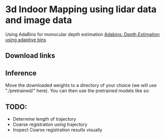 # 3d Indoor Mapping using lidar data and image data


Using AdaBins for monocular depth estimation [Adabins: Depth Estimation using adaptive bins](https://arxiv.org/abs/2011.14141)
## Download links

## Inference
Move the downloaded weights to a directory of your choice (we will use "./pretrained/" here). You can then use the pretrained models like so:


## TODO:
* Determine length of trajectory
* Coarse registration using trajectory
* Inspect Coarse registration results visually
